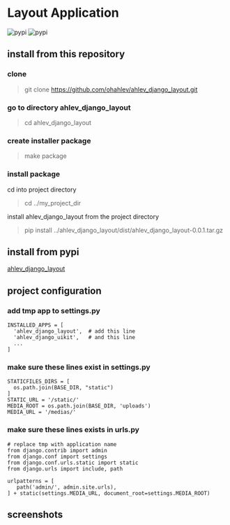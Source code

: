 # Layout Application
![pypi](https://img.shields.io/pypi/v/ahlev_django_layout) ![pypi](https://img.shields.io/pypi/status/ahlev_django_layout)

## install from this repository
### clone

> git clone https://github.com/ohahlev/ahlev_django_layout.git

### go to directory ahlev_django_layout

> cd ahlev_django_layout

### create installer package

> make package

### install package

cd into project directory

> cd ../my_project_dir

install ahlev_django_layout from the project directory

> pip install ../ahlev_django_layout/dist/ahlev_django_layout-0.0.1.tar.gz

## install from pypi
[ahlev_django_layout](https://pypi.org/project/ahlev_django_layout/)

## project configuration
### add tmp app to settings.py

    INSTALLED_APPS = [
      'ahlev_django_layout',  # add this line
      'ahlev_django_uikit',   # and this line
      ...
    ]


### make sure these lines exist in settings.py

    STATICFILES_DIRS = [
      os.path.join(BASE_DIR, "static")
    ]
    STATIC_URL = '/static/'
    MEDIA_ROOT = os.path.join(BASE_DIR, 'uploads')
    MEDIA_URL = '/medias/'

### make sure these lines exists in urls.py

    # replace tmp with application name
    from django.contrib import admin
    from django.conf import settings
    from django.conf.urls.static import static
    from django.urls import include, path

    urlpatterns = [
       path('admin/', admin.site.urls),
    ] + static(settings.MEDIA_URL, document_root=settings.MEDIA_ROOT)

## screenshots

